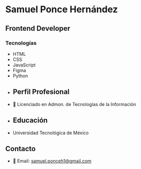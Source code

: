 #  Samuel Ponce Hernández 
## Frontend Developer 

### Tecnologías
- HTML
- CSS
- JavaScript
- Figma
- Python
- ## Perfil Profesional
- 🧠 Licenciado en Admon. de Tecnologías de la Información
- ## Educación
- Universidad Tecnológica de México

## Contacto
- 📩 Email: samuel.ponceh1@gmail.com


